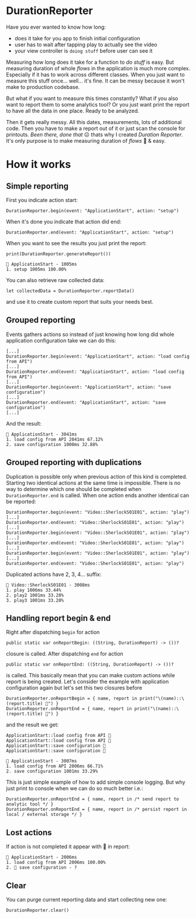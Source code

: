 # DurationReporter
Have you ever wanted to know how long:
* does it take for you app to finish initial configuration
* user has to wait after tapping play to actually see the video
* your view controller is `doing stuff` before user can see it

Measuring how long does it take for a function to *do stuff* is easy. But measuring duration of whole *flows* in the application is much more complex. Especially if it has to work across different classes. When you just want to measure this stuff once... well... it's fine. It can be messy because it won't make to production codebase. 

But what if you want to measure this times constantly? What if you also want to report them to some analytics tool? Or you just want print the report to have all the data in one place. Ready to be analyzed.

Then it gets really messy. All this dates, measurements, lots of additional code. Then you have to make a report out of it or just scan the console for printouts. *Been there, done that* ☹️ thats why I created *Duration Reporter*. It's only purpose is to make measuring duration of *flows* 🚀 & easy.

# How it works
## Simple reporting
First you indicate action start:

```
DurationReporter.begin(event: "ApplicationStart", action: "setup")
```

When it's done you indicate that action did end:

```
DurationReporter.end(event: "ApplicationStart", action: "setup")
```

When you want to see the results you just print the report:
```
print(DurationReporter.generateReport())
```
```
🚀 ApplicationStart - 1005ms
1. setup 1005ms 100.00%
```
You can also retrieve raw collected data:
```
let collectedData = DurationReporter.reportData()
```
and use it to create custom report that suits your needs best.

## Grouped reporting
Events gathers actions so instead of just knowing how long did whole application configuration take we can do this:
```
[...]
DurationReporter.begin(event: "ApplicationStart", action: "load config from API")
[...]
DurationReporter.end(event: "ApplicationStart", action: "load config from API")
[...]
DurationReporter.begin(event: "ApplicationStart", action: "save configuration")
[...]
DurationReporter.end(event: "ApplicationStart", action: "save configuration")
[...]
```
And the result:
```
🚀 ApplicationStart - 3041ms
1. load config from API 2041ms 67.12%
2. save configuration 1000ms 32.88%
```
## Grouped reporting with duplications
Duplication is possible only when previous action of this kind is completed. Starting two identical actions at the same time is impossible. There is no way to determine which one should be completed when `DurationReporter.end` is called.
When one action ends another identical can be reported:

```
DurationReporter.begin(event: "Video::SherlockS01E01", action: "play")
[...]
DurationReporter.end(event: "Video::SherlockS01E01", action: "play")
[...]
DurationReporter.begin(event: "Video::SherlockS01E01", action: "play")
[...]
DurationReporter.end(event: "Video::SherlockS01E01", action: "play")
[...]
DurationReporter.begin(event: "Video::SherlockS01E01", action: "play")
[...]
DurationReporter.end(event: "Video::SherlockS01E01", action: "play")

```
Duplicated actions have 2, 3, 4... suffix:
```
🚀 Video::SherlockS01E01 - 3008ms
1. play 1006ms 33.44%
2. play2 1001ms 33.28%
3. play3 1001ms 33.28%
```

## Handling report begin & end
Right after dispatching `begin` for action
```
public static var onReportBegin: ((String, DurationReport) -> ())?
```
closure is called. After dispatching `end` for action
```
public static var onReportEnd: ((String, DurationReport) -> ())?
```
is called.
This basically mean that you can make custom actions while report is being created. Let's consider the example with application configuration again but let's set this two closures before
```
DurationReporter.onReportBegin = { name, report in print("\(name)::\(report.title) 🚀") }
DurationReporter.onReportEnd = { name, report in print("\(name)::\(report.title) 🎉") }
```
and the result we get:
```
ApplicationStart::load config from API 🚀
ApplicationStart::load config from API 🎉
ApplicationStart::save configuration 🚀
ApplicationStart::save configuration 🎉

🚀 ApplicationStart - 3007ms
1. load config from API 2006ms 66.71%
2. save configuration 1001ms 33.29%
```
This is just simple example of how to add simple console logging. But why just print to console when we can do so much better i.e.:
```
DurationReporter.onReportEnd = { name, report in /* send report to analytic tool */ }
DurationReporter.onReportEnd = { name, report in /* persist report in local / external storage */ }
```
## Lost actions
If action is not completed it appear with 🔴 in report:
```
🚀 ApplicationStart - 2006ms
1. load config from API 2006ms 100.00%
2. 🔴 save configuration - ?
```
## Clear
You can purge current reporting data and start collecting new one:
```
DurationReporter.clear()
```
